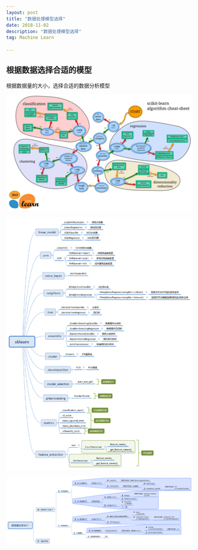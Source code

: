 ```yaml
---
layout: post
title: "数据处理模型选择"
date: 2018-11-02
description: "数据处理模型选择"
tag: Machine Learn

---
```


## 根据数据选择合适的模型

根据数据量的大小，选择合适的数据分析模型

![png](/images/posts/ml/数据处理模型选择1.png)

![png](/images/posts/ml/数据处理模型选择2.png)

![png](/images/posts/ml/数据处理模型选择3.png)

